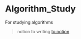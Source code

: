 # Algorithm_Study
For studying algorithms

> notion to writing [to notion](https://www.notion.so/Algorithm-592f7deaba3e4af4a9c43fb2fb62b77d)
